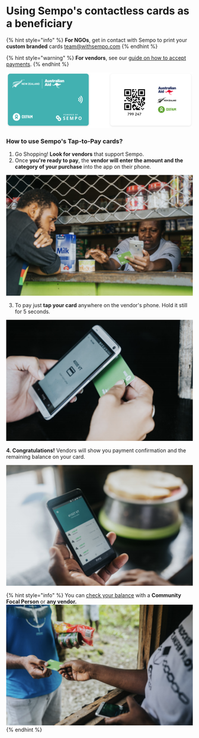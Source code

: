 # Using Sempo's contactless cards as a beneficiary

{% hint style="info" %}
**For NGOs**, get in contact with Sempo to print your **custom branded** cards [team@withsempo.com](mailto:team@withsempo.com)
{% endhint %}

{% hint style="warning" %}
**For vendors**, see our [guide on how to accept payments](../../mobile-app/using-the-app-as-a-vendor.md#how-to-accept-payments).
{% endhint %}

![Example Cards](../../.gitbook/assets/teal-oxfam-cards-final.png)

### How to use Sempo's Tap-to-Pay cards?

1. Go Shopping! **Look for vendors** that support Sempo.
2. Once **you're ready to pay**, the **vendor will enter the amount and the category of your purchase** into the app on their phone.

![Credit: Keith Parsons / Oxfam Aus](../../.gitbook/assets/screen-shot-2020-09-11-at-7.22.05-am.png)

3. To pay just **tap your card** anywhere on the vendor's phone. Hold it still for 5 seconds.

![Credit: Keith Parsons / Oxfam Aus](../../.gitbook/assets/screen-shot-2020-09-11-at-7.22.15-am.png)

**4. Congratulations!** Vendors will show you payment confirmation and the remaining balance on your card.

![Credit: Keith Parsons / Oxfam Aus](../../.gitbook/assets/screen-shot-2020-09-11-at-7.22.24-am.png)

{% hint style="info" %}
You can [check your balance](../../mobile-app/using-the-app-as-a-vendor.md#how-to-check-balance) with a **Community Focal Person** or **any vendor.**  
![](../../.gitbook/assets/screen-shot-2020-09-11-at-7.21.58-am.png)
{% endhint %}

